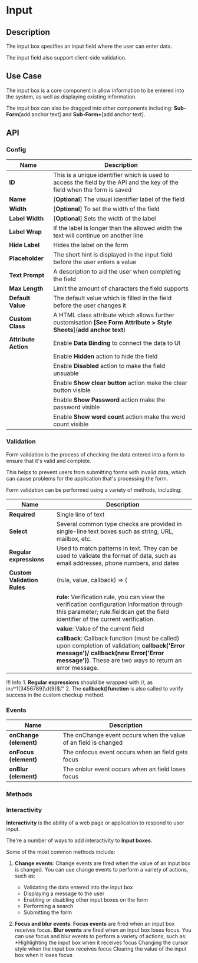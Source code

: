 # Input

## Description

The input box specifies an input field where the user can enter data.

The input field also support client-side validation.

## Use Case

The input box is a core component in allow information to be entered into the system, as well as displaying existing information.

The input box can also be dragged into other components including: **Sub-Form**[add anchor text] and **Sub-Form+**[add anchor text].

## API

### Config

| **Name**|**Description**|
|---------------|----------------------------------------------------------------------------------------------------------------------------------------|
|**ID**| This is a unique identifier which is used to access the field by the API and the key of the field when the form is saved |
|**Name**| [**Optional**] The visual identifier label of the field|
|**Width**| [**Optional**] To set the width of the field|
|**Label Width**| [**Optional**] Sets the width of the label|
|**Label Wrap**| If the label is longer than the allowed width the text will continue on another line|
|**Hide Label**| Hides the label on the form|
|**Placeholder**| The short hint is displayed in the input field before the user enters a value|
|**Text Prompt**| A description to aid the user when completing the field|
|**Max Length**| Limit the amount of characters the field supports|
|**Default Value**| The default value which is filled in the field before the user changes it|
|**Custom Class**| A HTML class attribute which allows further customisation **[See Form Attribute > Style Sheets**](**add anchor text**)|
|**Attribute Action**|Enable **Data Binding** to connect the data to UI
||Enable **Hidden** action to hide the field|
||Enable **Disabled** action to make the field unsuable|
||Enable **Show clear button** action make the clear button visible|
||Enable **Show Password** action make the password visible|
||Enable **Show word count** action make the word count visible|

### Validation

Form validation is the process of checking the data entered into a form to ensure that it's valid and complete.

This helps to prevent users from submitting forms with invalid data, which can cause problems for the application that's processing the form.

Form validation can be performed using a variety of methods, including:

| **Name**| **Description**|
|----------------------|---------------------------------------------------------------------|
| **Required**| Single line of text|
|**Select**|Several common type checks are provided in single-line text boxes such as string, URL, mailbox, etc.|
| **Regular expressions**|Used to match patterns in text. They can be used to validate the format of data, such as email addresses, phone numbers, and dates|
|**Custom Validation Rules**|(rule, value, callback) => {|
||**rule**: Verification rule, you can view the verification configuration information through this parameter; rule.fieldcan get the field identifier of the current verification.|
||**value**: Value of the current field|
||**callback**: Callback function (must be called) upon completion of validation; **callback('Error message')/ callback(new Error('Error message'))**. These are two ways to return an error message.|

!!! Info
    1. **Regular expressions** should be wrapped with //, as in:/^1[3456789]\d{9}$/"
    2. The **callback()function** is also called to verify success in the custom checkup method.

### Events

| **Name**| **Description**|
|----------------------|---------------------------------------------------------------------|
| **onChange (element)**| The onChange event occurs when the value of an field is changed|
| **onFocus (element)**| The onfocus event occurs when an field gets focus|
| **onBlur (element)**| The onblur event occurs when an field loses focus|

### Methods

### Interactivity

**Interactivity** is the ability of a web page or application to respond to user input.

The're a number of ways to add interactivity to **Input boxes**.

Some of the most common methods include:

1. **Change events**: Change events are fired when the value of an input box is changed.
   You can use change events to perform a variety of actions, such as:
    * Validating the data entered into the input box
    * Displaying a message to the user
    * Enabling or disabling other input boxes on the form
    * Performing a search
    * Submitting the form

2. **Focus and blur events**: **Focus events** are fired when an input box receives focus. **Blur events** are fired when an input box loses focus.
You can use focus and blur events to perform a variety of actions, such as:
    *Highlighting the input box when it receives focus
    Changing the cursor style when the input box receives focus
    Clearing the value of the input box when it loses focus